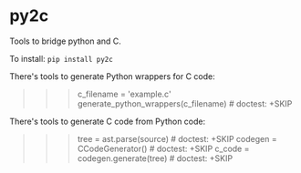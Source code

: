 # py2c

Tools to bridge python and C.

To install:	```pip install py2c```

There's tools to generate Python wrappers for C code:

>>> c_filename = 'example.c'
>>> generate_python_wrappers(c_filename)  # doctest: +SKIP

There's tools to generate C code from Python code:

>>> tree = ast.parse(source)  # doctest: +SKIP
>>> codegen = CCodeGenerator()  # doctest: +SKIP
>>> c_code = codegen.generate(tree)  # doctest: +SKIP